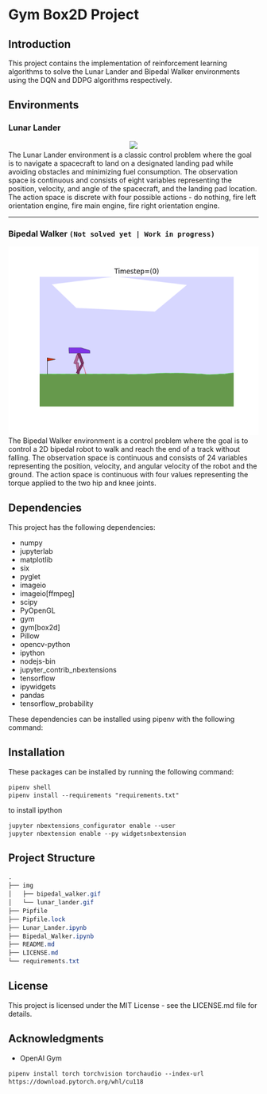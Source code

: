 # Gym Box2D Project
## Introduction
This project contains the implementation of reinforcement learning algorithms to solve the Lunar Lander and Bipedal Walker environments using the DQN and DDPG algorithms respectively.

## Environments
### Lunar Lander
<div align="center" float="left">
    <img src="./img/lunar_lander.gif" />
</div>
The Lunar Lander environment is a classic control problem where the goal is to navigate a spacecraft to land on a designated landing pad while avoiding obstacles and minimizing fuel consumption. The observation space is continuous and consists of eight variables representing the position, velocity, and angle of the spacecraft, and the landing pad location. The action space is discrete with four possible actions - do nothing, fire left orientation engine, fire main engine, fire right orientation engine.

---
### Bipedal Walker `(Not solved yet | Work in progress)`
<div align="center" float="left">
    <img src="./img/bipedal_walker.gif" />
</div>
The Bipedal Walker environment is a control problem where the goal is to control a 2D bipedal robot to walk and reach the end of a track without falling. The observation space is continuous and consists of 24 variables representing the position, velocity, and angular velocity of the robot and the ground. The action space is continuous with four values representing the torque applied to the two hip and knee joints.

## Dependencies
This project has the following dependencies:

- numpy
- jupyterlab
- matplotlib
- six
- pyglet
- imageio
- imageio[ffmpeg]
- scipy
- PyOpenGL
- gym
- gym[box2d]
- Pillow
- opencv-python
- ipython
- nodejs-bin
- jupyter_contrib_nbextensions
- tensorflow
- ipywidgets
- pandas
- tensorflow_probability

These dependencies can be installed using pipenv with the following command:

## Installation
These packages can be installed by running the following command:
```
pipenv shell
pipenv install --requirements "requirements.txt"
```
to install ipython
```
jupyter nbextensions_configurator enable --user
jupyter nbextension enable --py widgetsnbextension
```

## Project Structure
```css
.
├── img
│   ├── bipedal_walker.gif
│   └── lunar_lander.gif
├── Pipfile
├── Pipfile.lock
├── Lunar_Lander.ipynb
├── Bipedal_Walker.ipynb
├── README.md
├── LICENSE.md
└── requirements.txt
```
## License
This project is licensed under the MIT License - see the LICENSE.md file for details.


## Acknowledgments

- OpenAI Gym

```
pipenv install torch torchvision torchaudio --index-url https://download.pytorch.org/whl/cu118
```